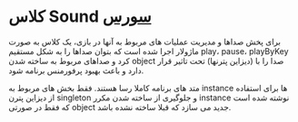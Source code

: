 <h1>
کلاس Sound
<a class="ext-link" href="module-classes_Sound.html" >سورس</a>
</h1>
برای پخش صداها و مدیریت عملیات های مربوط به آنها در بازی، یک کلاس به صورت ماژولار اجرا شده است که بتوان صداها را به شکل مستقیم play، pause، playByKey کرد و صداهای مربوط به ساخته شدن object صدا را با (دیزاین پترنها) تحت تاثیر قرار دارد و باعث بهبود پرفورمنس برنامه شود.

متد های برنامه کاملا رسا هستند. فقط بخش های مربوط به instance ها برای استفاده از دیزاین پترن singleton و جلوگیری از ساخته شدن مکرر instance نوشته شده است که فقط در صورتی object جدید می سازد که قبلا ساخته نشده باشد.
